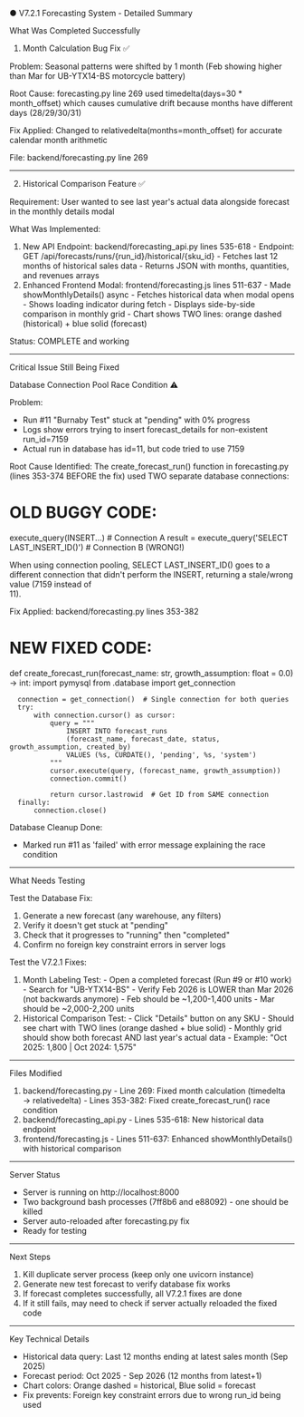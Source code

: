 ● V7.2.1 Forecasting System - Detailed Summary

  What Was Completed Successfully

  1. Month Calculation Bug Fix ✅

  Problem: Seasonal patterns were shifted by 1 month (Feb showing higher than Mar for UB-YTX14-BS motorcycle battery)

  Root Cause: forecasting.py line 269 used timedelta(days=30 * month_offset) which causes cumulative drift because months have different days (28/29/30/31)

  Fix Applied: Changed to relativedelta(months=month_offset) for accurate calendar month arithmetic

  File: backend/forecasting.py line 269

  ---
  2. Historical Comparison Feature ✅

  Requirement: User wanted to see last year's actual data alongside forecast in the monthly details modal

  What Was Implemented:
  1. New API Endpoint: backend/forecasting_api.py lines 535-618
    - Endpoint: GET /api/forecasts/runs/{run_id}/historical/{sku_id}
    - Fetches last 12 months of historical sales data
    - Returns JSON with months, quantities, and revenues arrays
  2. Enhanced Frontend Modal: frontend/forecasting.js lines 511-637
    - Made showMonthlyDetails() async
    - Fetches historical data when modal opens
    - Shows loading indicator during fetch
    - Displays side-by-side comparison in monthly grid
    - Chart shows TWO lines: orange dashed (historical) + blue solid (forecast)

  Status: COMPLETE and working

  ---
  Critical Issue Still Being Fixed

  Database Connection Pool Race Condition ⚠️

  Problem:
  - Run #11 "Burnaby Test" stuck at "pending" with 0% progress
  - Logs show errors trying to insert forecast_details for non-existent run_id=7159
  - Actual run in database has id=11, but code tried to use 7159

  Root Cause Identified:
  The create_forecast_run() function in forecasting.py (lines 353-374 BEFORE the fix) used TWO separate database connections:
  # OLD BUGGY CODE:
  execute_query(INSERT...)  # Connection A
  result = execute_query('SELECT LAST_INSERT_ID()')  # Connection B (WRONG!)

  When using connection pooling, SELECT LAST_INSERT_ID() goes to a different connection that didn't perform the INSERT, returning a stale/wrong value (7159 instead of      
  11).

  Fix Applied: backend/forecasting.py lines 353-382
  # NEW FIXED CODE:
  def create_forecast_run(forecast_name: str, growth_assumption: float = 0.0) -> int:
      import pymysql
      from .database import get_connection

      connection = get_connection()  # Single connection for both queries
      try:
          with connection.cursor() as cursor:
              query = """
                  INSERT INTO forecast_runs
                  (forecast_name, forecast_date, status, growth_assumption, created_by)
                  VALUES (%s, CURDATE(), 'pending', %s, 'system')
              """
              cursor.execute(query, (forecast_name, growth_assumption))
              connection.commit()

              return cursor.lastrowid  # Get ID from SAME connection
      finally:
          connection.close()

  Database Cleanup Done:
  - Marked run #11 as 'failed' with error message explaining the race condition

  ---
  What Needs Testing

  Test the Database Fix:

  1. Generate a new forecast (any warehouse, any filters)
  2. Verify it doesn't get stuck at "pending"
  3. Check that it progresses to "running" then "completed"
  4. Confirm no foreign key constraint errors in server logs

  Test the V7.2.1 Fixes:

  1. Month Labeling Test:
    - Open a completed forecast (Run #9 or #10 work)
    - Search for "UB-YTX14-BS"
    - Verify Feb 2026 is LOWER than Mar 2026 (not backwards anymore)
    - Feb should be ~1,200-1,400 units
    - Mar should be ~2,000-2,200 units
  2. Historical Comparison Test:
    - Click "Details" button on any SKU
    - Should see chart with TWO lines (orange dashed + blue solid)
    - Monthly grid should show both forecast AND last year's actual data
    - Example: "Oct 2025: 1,800 | Oct 2024: 1,575"

  ---
  Files Modified

  1. backend/forecasting.py
    - Line 269: Fixed month calculation (timedelta → relativedelta)
    - Lines 353-382: Fixed create_forecast_run() race condition
  2. backend/forecasting_api.py
    - Lines 535-618: New historical data endpoint
  3. frontend/forecasting.js
    - Lines 511-637: Enhanced showMonthlyDetails() with historical comparison

  ---
  Server Status

  - Server is running on http://localhost:8000
  - Two background bash processes (7ff8b6 and e88092) - one should be killed
  - Server auto-reloaded after forecasting.py fix
  - Ready for testing

  ---
  Next Steps

  1. Kill duplicate server process (keep only one uvicorn instance)
  2. Generate new test forecast to verify database fix works
  3. If forecast completes successfully, all V7.2.1 fixes are done
  4. If it still fails, may need to check if server actually reloaded the fixed code

  ---
  Key Technical Details

  - Historical data query: Last 12 months ending at latest sales month (Sep 2025)
  - Forecast period: Oct 2025 - Sep 2026 (12 months from latest+1)
  - Chart colors: Orange dashed = historical, Blue solid = forecast
  - Fix prevents: Foreign key constraint errors due to wrong run_id being used
